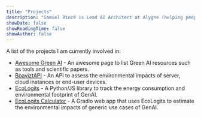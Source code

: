 ```yaml
---
title: "Projects"
description: "Samuel Rincé is Lead AI Architect at Alygne (helping people align their values with their actions). President and Co-Founder at GenAI Impact (helping organizations to evaluate GenAI environmental impacts). Open Source Contributor at Boavizta (data & tools for sustainable IT). Samuel is also working on reducing AI's environmental footprint."
showDate: false
showReadingTime: false
showAuthor: false
---
```


A list of the projects I am currently involved in:

* [Awesome Green AI](https://github.com/samuelrince/awesome-green-ai) - An awesome page to list Green AI resources such as tools and scientific papers.
* [BoaviztAPI](https://github.com/Boavizta/boaviztapi) - An API to assess the environmental impacts of server, cloud instances or end-user devices.
* [EcoLogits](https://github.com/genai-impact/ecologits) - A Python/JS library to track the energy consumption and environmental footprint of GenAI.
* [EcoLogits Calculator](https://huggingface.co/spaces/genai-impact/ecologits-calculator) - A Gradio web app that uses EcoLogits to estimate the environmental impacts of generic use cases of GenAI.
